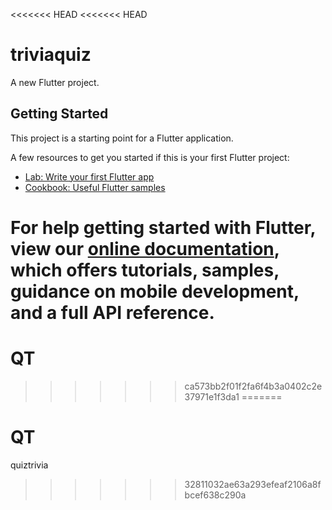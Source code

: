 <<<<<<< HEAD
<<<<<<< HEAD
# triviaquiz

A new Flutter project.

## Getting Started

This project is a starting point for a Flutter application.

A few resources to get you started if this is your first Flutter project:

- [Lab: Write your first Flutter app](https://flutter.dev/docs/get-started/codelab)
- [Cookbook: Useful Flutter samples](https://flutter.dev/docs/cookbook)

For help getting started with Flutter, view our
[online documentation](https://flutter.dev/docs), which offers tutorials,
samples, guidance on mobile development, and a full API reference.
=======
# QT
>>>>>>> ca573bb2f01f2fa6f4b3a0402c2e37971e1f3da1
=======
# QT
quiztrivia
>>>>>>> 32811032ae63a293efeaf2106a8fbcef638c290a
